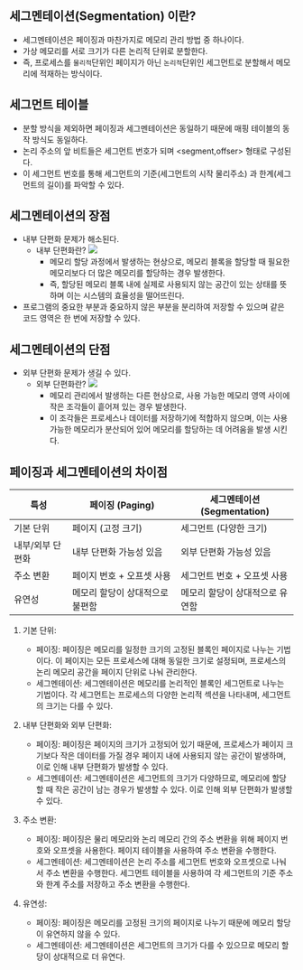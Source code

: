 ## 세그멘테이션(Segmentation) 이란?
- 세그멘테이션은 페이징과 마찬가지로 메모리 관리 방법 중 하나이다. 
- 가상 메모리를 서로 크기가 다른 논리적 단위로 분할한다. 
- 즉, 프로세스를 `물리적`단위인 페이지가 아닌 `논리적`단위인 세그먼트로 분할해서 메모리에 적재하는 방식이다.

## 세그먼트 테이블
- 분할 방식을 제외하면 페이징과 세그멘테이션은 동일하기 때문에 매핑 테이블의 동작 방식도 동일하다.
- 논리 주소의 앞 비트들은 세그먼트 번호가 되며 <segment,offser> 형태로 구성된다.
- 이 세그먼트 번호를 통해 세그먼트의 기준(세그먼트의 시작 물리주소) 과 한계(세그먼트의 길이)를 파악할 수 있다.

## 세그멘테이션의 장점
- 내부 단편화 문제가 해소된다.
  - 내부 단편화란? 
  ![](https://velog.velcdn.com/images/tlsdnxkr/post/0ab09669-30e9-4d4c-a24a-b46918def7e8/image.png)
    -  메모리 할당 과정에서 발생하는 현상으로, 메모리 블록을 할당할 때 필요한 메모리보다 더 많은 메모리를 할당하는 경우 발생한다.
    -  즉, 할당된 메모리 블록 내에 실제로 사용되지 않는 공간이 있는 상태를 뜻하며 이는 시스템의 효율성을 떨어뜨린다.
- 프로그램의 중요한 부분과 중요하지 않은 부분을 분리하여 저장할 수 있으며 같은 코드 영역은 한 번에 저장할 수 있다.

## 세그멘테이션의 단점
- 외부 단편화 문제가 생길 수 있다.
  - 외부 단편화란?
  ![](https://velog.velcdn.com/images/tlsdnxkr/post/1dd03efc-209d-4485-a437-9b8a47126261/image.png)
    - 메모리 관리에서 발생하는 다른 현상으로, 사용 가능한 메모리 영역 사이에 작은 조각들이 흩어져 있는 경우 발생한다.
    - 이 조각들은 프로세스나 데이터를 저장하기에 적합하지 않으며, 이는 사용 가능한 메모리가 분산되어 있어 메모리를 할당하는 데 어려움을 발생 시킨다. 

## 페이징과 세그멘테이션의 차이점
| 특성                        | 페이징 (Paging)      | 세그멘테이션 (Segmentation) |
|---------------------------|-------------------|-----------------------|
| 기본 단위                  | 페이지 (고정 크기)       | 세그먼트 (다양한 크기)         |
| 내부/외부 단편화          | 내부 단편화 가능성 있음     | 외부 단편화 가능성 있음         |
| 주소 변환                  | 페이지 번호 + 오프셋 사용   | 세그먼트 번호 + 오프셋 사용      |
| 유연성                      | 메모리 할당이 상대적으로 불편함 | 메모리 할당이 상대적으로 유연함     |

1. 기본 단위:
   - 페이징: 페이징은 메모리를 일정한 크기의 고정된 블록인 페이지로 나누는 기법이다. 이 페이지는 모든 프로세스에 대해 동일한 크기로 설정되며, 프로세스의 논리 메모리 공간을 페이지 단위로 나눠 관리한다.
   - 세그멘테이션: 세그멘테이션은 메모리를 논리적인 블록인 세그먼트로 나누는 기법이다. 각 세그먼트는 프로세스의 다양한 논리적 섹션을 나타내며, 세그먼트의 크기는 다를 수 있다.

2. 내부 단편화와 외부 단편화:
   - 페이징: 페이징은 페이지의 크기가 고정되어 있기 때문에, 프로세스가 페이지 크기보다 작은 데이터를 가질 경우 페이지 내에 사용되지 않는 공간이 발생하며, 이로 인해 내부 단편화가 발생할 수 있다.
   - 세그멘테이션: 세그멘테이션은 세그먼트의 크기가 다양하므로, 메모리에 할당할 때 작은 공간이 남는 경우가 발생할 수 있다. 이로 인해 외부 단편화가 발생할 수 있다.

3. 주소 변환:
   - 페이징: 페이징은 물리 메모리와 논리 메모리 간의 주소 변환을 위해 페이지 번호와 오프셋을 사용한다. 페이지 테이블을 사용하여 주소 변환을 수행한다.
   - 세그멘테이션: 세그멘테이션은 논리 주소를 세그먼트 번호와 오프셋으로 나눠서 주소 변환을 수행한다. 세그먼트 테이블을 사용하여 각 세그먼트의 기준 주소와 한계 주소를 저장하고 주소 변환을 수행한다.

4. 유연성:
   - 페이징: 페이징은 메모리를 고정된 크기의 페이지로 나누기 때문에 메모리 할당이 유연하지 않을 수 있다.
   - 세그멘테이션: 세그멘테이션은 세그먼트의 크기가 다를 수 있으므로 메모리 할당이 상대적으로 더 유연다.
